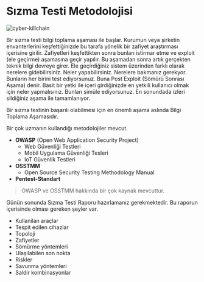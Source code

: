 # Sızma Testi Metodolojisi
![cyber-killchain](https://github.com/kutayozturk/guvenlik-testi-egitimi/assets/94574681/fa8fdf33-85ff-4512-b2ef-2c02d814c5de)

Bir sızma testi bilgi toplama aşaması ile başlar. Kurumun veya şirketin envanterlerini keşfettiğinizde bu tarafa yönelik bir zafiyet araştırması içerisine girilir. Zafiyetleri keşfettikten sonra bunları istirmar etme ve exploit (ele geçirme) aşamasına geçir yapılır.
Bu aşamadan sonra artık gerçekten teknik bilgi devreye girer. Ele geçirdiğiniz sistem üzerinden farklı olarak nerelere gidebilirsiniz. Neler yapabilirsiniz. Nerelere bakmanız gerekyor. Bunların her birini test ediyorsunuz. Buna Post Exploit (Sömürü Sonrası Aşama) denir. 
Basit bir yetki ile içeri girdiğinizde en yetkili kullanıcı olmak için neler yapmalısınız. Bunları simüle ediyorsunuz. En sonundada izleri sildiğiniz aşama ile tamamlanıyor.

Bir sızma testinin başarılı olabilmesi için en önemli aşama aslında Bilgi Toplama Aşamasıdır.

Bir çok uzmanın kullandığı metodolojiler mevcut.
- **OWASP** (Open Web Application Security Project)
  - Web Güvenliği Testleri
  - Mobil Uygulama Güvenliği Tesleri
  - IoT Güvenlik Testleri
- **OSSTMM**
  - Open Source Security Testing Methodology Manual
- **Pentest-Standart**
> OWASP ve OSSTMM hakkında bir çok kaynak mevcuttur.

Günün sonunda Sızma Testi Raporu hazırlamanız gerekmektedir. Bu raporun içerisinde olması gereken şeyler var.
- Kullanilan araçlar
- Tespit edilen cihazlar
- Topoloji
- Zafiyetler
- Sömürme yöntemleri
- Ulașilabilen son nokta
- Riskler
- Savunma yöntemleri
- Saldir kombinasyonlar



